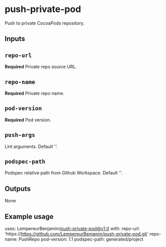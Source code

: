 # push-private-pod
Push to private CocoaPods repository.
## Inputs

## `repo-url`

**Required** Private repo source URL.

## `repo-name`

**Required** Private repo name.

## `pod-version`

**Required** Pod version.

## `push-args`

Lint arguments. Default ''.

## `podspec-path`

Podspec relative path from Github Workspace. Default ''.

## Outputs

None

## Example usage

uses: LempereurBenjamin/push-private-pod@v1.0
with:
  repo-url: 'https://https://github.com/LempereurBenjamin/push-private-pod.git'
  repo-name: PushRepo
  pod-version: 1.1
  podspec-path: generated/project
